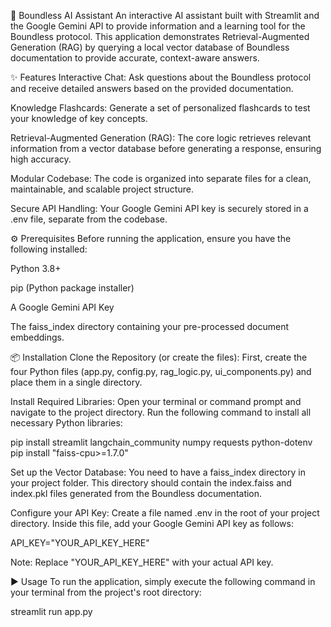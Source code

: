 🚀 Boundless AI Assistant
An interactive AI assistant built with Streamlit and the Google Gemini API to provide information and a learning tool for the Boundless protocol. This application demonstrates Retrieval-Augmented Generation (RAG) by querying a local vector database of Boundless documentation to provide accurate, context-aware answers.

✨ Features
Interactive Chat: Ask questions about the Boundless protocol and receive detailed answers based on the provided documentation.

Knowledge Flashcards: Generate a set of personalized flashcards to test your knowledge of key concepts.

Retrieval-Augmented Generation (RAG): The core logic retrieves relevant information from a vector database before generating a response, ensuring high accuracy.

Modular Codebase: The code is organized into separate files for a clean, maintainable, and scalable project structure.

Secure API Handling: Your Google Gemini API key is securely stored in a .env file, separate from the codebase.

⚙️ Prerequisites
Before running the application, ensure you have the following installed:

Python 3.8+

pip (Python package installer)

A Google Gemini API Key

The faiss_index directory containing your pre-processed document embeddings.

📦 Installation
Clone the Repository (or create the files):
First, create the four Python files (app.py, config.py, rag_logic.py, ui_components.py) and place them in a single directory.

Install Required Libraries:
Open your terminal or command prompt and navigate to the project directory. Run the following command to install all necessary Python libraries:

pip install streamlit langchain_community numpy requests python-dotenv
pip install "faiss-cpu>=1.7.0"

Set up the Vector Database:
You need to have a faiss_index directory in your project folder. This directory should contain the index.faiss and index.pkl files generated from the Boundless documentation.

Configure your API Key:
Create a file named .env in the root of your project directory. Inside this file, add your Google Gemini API key as follows:

API_KEY="YOUR_API_KEY_HERE"

Note: Replace "YOUR_API_KEY_HERE" with your actual API key.

▶️ Usage
To run the application, simply execute the following command in your terminal from the project's root directory:

streamlit run app.py
